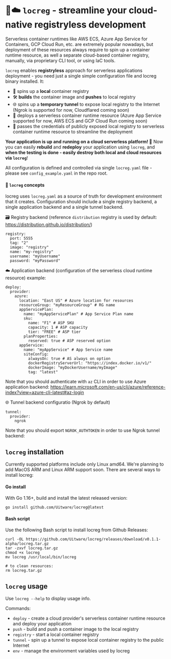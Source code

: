 # 🚀☁️ ```locreg``` - streamline your cloud-native registryless development 

Serverless container runtimes like AWS ECS, Azure App Service for Containers, GCP Cloud Run, etc. are extremely popular nowadays, but deployment of these resources always require to spin up a container runtime resource, as well a separate cloud-based container registry, manually, via proprietary CLI tool, or using IaC tools. 

```locreg``` enables **registryless** approach for serverless applications deployment - you need just a single simple configuration file and locreg binary installed. It: 

- 🚀 spins up a **local** container registry
- 🛠️ **builds** the container image and **pushes** to local registry
- 🌐 spins up a **temporary tunnel** to expose local registry to the Internet (Ngrok is supported for now, Cloudflared coming soon)
- 🚀 deploys a serverless container runtime resource (Azure App Service supported for now, AWS ECS and GCP Cloud Run coming soon)
- 🔑 passes the credentials of publicly exposed local registry to serverless container runtime resource to streamline the deployment 

 **Your application is up and running on a cloud serverless platform! 🎉** Now you can easily **rebuild** and **redeploy** your application using ```locreg```, and **when the testing is done - easily destroy both local and cloud resources via ```locreg```**!

All configuration is defined and controlled via single ```locreg.yaml``` file - please see ```config_example.yaml``` in the repo root. 

#### 📄 ```locreg``` concepts

locreg uses ```locreg.yaml``` as a source of truth for development environment that it creates. Configuration should include a single registry backend, a single application backend and a single tunnel backend.

🗃️ Registry backend (reference ```distribution``` registry is used by default: https://distribution.github.io/distribution/)

```
registry:
  port: 5555
  tag: "2"
  image: "registry"
  name: "my-registry"
  username: "myUsername"
  password: "myPassword"
```

☁️ Application backend (configuration of the serverless cloud runtime resource) example: 

```
deploy:
  provider:
    azure:
      location: "East US" # Azure location for resources
      resourceGroup: "myResourceGroup" # RG name
      appServicePlan:
        name: "myAppServicePlan" # App Service Plan name
        sku:
          name: "F1" # ASP SKU
          capacity: 1 # ASP capacity
          tier: "FREE" # ASP tier
        planProperties:
          reserved: true # ASP reserved option
      appService:
        name: "myAppService" # App Service name
        siteConfig:
          alwaysOn: true # AS always on option
          dockerRegistryServerUrl: "https://index.docker.io/v1/"
          dockerImage: "myDockerUsername/myImage"
          tag: "latest"
```

Note that you should authenticate with ```az``` CLI in order to use Azure application backend: https://learn.microsoft.com/en-us/cli/azure/reference-index?view=azure-cli-latest#az-login


🌐 Tunnel backend configuratio (Ngrok by default)

```
tunnel:
  provider:
    ngrok
```

Note that you should export ```NGROK_AUTHTOKEN``` in order to use Ngrok tunnel backend: 


## ```locreg``` installation

Currently supported platforms include only Linux amd64. 
We're planning to add MacOS ARM and Linux ARM support soon.
There are several ways to install locreg:

#### Go install

With Go 1.16+, build and install the latest released version:

```go install github.com/Uitware/locreg@latest```

#### Bash script

Use the following Bash script to install locreg from Github Releases:

```
curl -OL https://github.com/Uitware/locreg/releases/download/v0.1.1-alpha/locreg.tar.gz
tar -zxvf locreg.tar.gz
chmod +x locreg
mv locreg /usr/local/bin/locreg

# to clean resources: 
rm locreg.tar.gz
```

## ```locreg``` usage

Use ```locreg --help``` to display usage info.

Commands: 

- ```deploy``` - create a cloud provider's serverless container runtime resource and deploy your application
- ```push``` - build and push a container image to the local registry
- ```registry``` - start a local container registry
- ```tunnel``` - spin up a tunnel to expose local container registry to the public Internet
- ```env``` - manage the environment variables used by locreg
